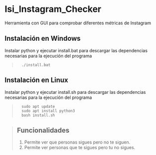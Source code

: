 # Isi_Instagram_Checker
 Herramienta con GUI para comprobar diferentes métricas de Instagram

 ## Instalación en Windows
 Instalar python y ejecutar install.bat para descargar las dependencias necesarias para la ejecución del programa

>       ./install.bat
 

 ## Instalación en Linux
 Instalar python y ejecutar install.sh para descargar las dependencias necesarias para la ejecución del programa
 
>       sudo apt update
>       sudo apt install python3
>       bash install.sh

> ## Funcionalidades
>
> 1.    Permite ver que personas sigues pero no te siguen.
> 2.    Permite ver personas que te sigues pero tu no sigues.
>
